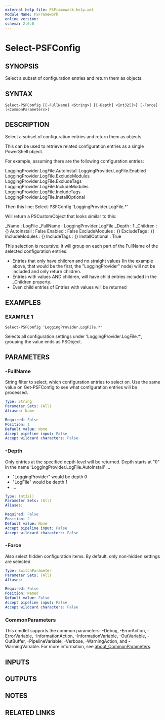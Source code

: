 ```yaml
---
external help file: PSFramework-help.xml
Module Name: PSFramework
online version:
schema: 2.0.0
---
```


# Select-PSFConfig

## SYNOPSIS
Select a subset of configuration entries and return them as objects.

## SYNTAX

```
Select-PSFConfig [[-FullName] <String>] [[-Depth] <Int32[]>] [-Force] [<CommonParameters>]
```

## DESCRIPTION
Select a subset of configuration entries and return them as objects.

This can be used to retrieve related configuration entries as a single PowerShell object.

For example, assuming there are the following configuration entries:

LoggingProvider.LogFile.AutoInstall
LoggingProvider.LogFile.Enabled
LoggingProvider.LogFile.ExcludeModules
LoggingProvider.LogFile.ExcludeTags
LoggingProvider.LogFile.IncludeModules
LoggingProvider.LogFile.IncludeTags
LoggingProvider.LogFile.InstallOptional

Then this line:
Select-PSFConfig 'LoggingProvider.LogFile.*'

Will return a PSCustomObject that looks similar to this:

_Name           : LogFile
_FullName       : LoggingProvider.LogFile
_Depth          : 1
_Children       : {}
AutoInstall     : False
Enabled         : False
ExcludeModules  : {}
ExcludeTags     : {}
IncludeModules  : {}
IncludeTags     : {}
InstallOptional : True

This selection is recursive:
It will group on each part of the FullName of the selected configuration entries.
- Entries that only have children and no straight values (In the example above, that would be the first, the "LoggingProvider" node) will not be included and only return children.
- Entries with values AND children, will have child entries included in the _Children property.
- Even child entries of Entries with values will be returned

## EXAMPLES

### EXAMPLE 1
```
Select-PSFConfig 'LoggingProvider.LogFile.*'
```

Selects all configuration settings under 'LoggingProvider.LogFile.*', grouping the value ends as PSObject.

## PARAMETERS

### -FullName
String filter to select, which configuration entries to select on.
Use the same value on Get-PSFConfig to see what configuration entries will be processed.

```yaml
Type: String
Parameter Sets: (All)
Aliases: Name

Required: False
Position: 1
Default value: None
Accept pipeline input: False
Accept wildcard characters: False
```

### -Depth
Only entries at the specified depth level will be returned.
Depth starts at "0"
In the name 'LoggingProvider.LogFile.AutoInstall' ...

- "LoggingProvider" would be depth 0
- "LogFile" would be depth 1
- ...

```yaml
Type: Int32[]
Parameter Sets: (All)
Aliases:

Required: False
Position: 2
Default value: None
Accept pipeline input: False
Accept wildcard characters: False
```

### -Force
Also select hidden configuration items.
By default, only non-hidden settings are selected.

```yaml
Type: SwitchParameter
Parameter Sets: (All)
Aliases:

Required: False
Position: Named
Default value: False
Accept pipeline input: False
Accept wildcard characters: False
```

### CommonParameters
This cmdlet supports the common parameters: -Debug, -ErrorAction, -ErrorVariable, -InformationAction, -InformationVariable, -OutVariable, -OutBuffer, -PipelineVariable, -Verbose, -WarningAction, and -WarningVariable. For more information, see [about_CommonParameters](http://go.microsoft.com/fwlink/?LinkID=113216).

## INPUTS

## OUTPUTS

## NOTES

## RELATED LINKS

